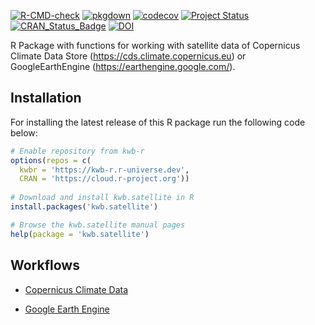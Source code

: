 [![R-CMD-check](https://github.com/KWB-R/kwb.satellite/workflows/R-CMD-check/badge.svg)](https://github.com/KWB-R/kwb.satellite/actions?query=workflow%3AR-CMD-check)
[![pkgdown](https://github.com/KWB-R/kwb.satellite/workflows/pkgdown/badge.svg)](https://github.com/KWB-R/kwb.satellite/actions?query=workflow%3Apkgdown)
[![codecov](https://codecov.io/github/KWB-R/kwb.satellite/branch/main/graphs/badge.svg)](https://codecov.io/github/KWB-R/kwb.satellite)
[![Project Status](https://img.shields.io/badge/lifecycle-experimental-orange.svg)](https://www.tidyverse.org/lifecycle/#experimental)
[![CRAN_Status_Badge](https://www.r-pkg.org/badges/version/kwb.satellite)]()
[![DOI](https://zenodo.org/badge/doi/10.5281/zenodo.6566986.svg)](https://doi.org/10.5281/zenodo.6566986)

R Package with functions for working with satellite
data of Copernicus Climate Data Store
(https://cds.climate.copernicus.eu) or GoogleEarthEngine
(https://earthengine.google.com/).

## Installation

For installing the latest release of this R package run the following code below:

```r
# Enable repository from kwb-r
options(repos = c(
  kwbr = 'https://kwb-r.r-universe.dev',
  CRAN = 'https://cloud.r-project.org'))
  
# Download and install kwb.satellite in R
install.packages('kwb.satellite')

# Browse the kwb.satellite manual pages
help(package = 'kwb.satellite')
```

## Workflows

- [Copernicus Climate Data](../articles/copernicus-cds.html)

- [Google Earth Engine](../articles/google-earth-engine.html)

